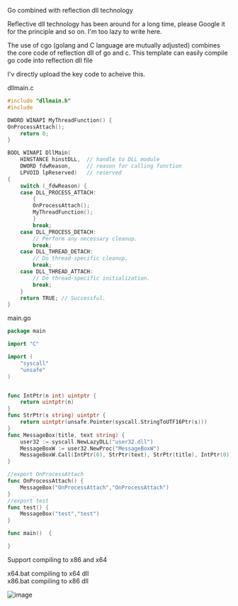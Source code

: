 Go combined with reflection dll technology

Reflective dll technology has been around for a long time, please Google it for the principle and so on. I'm too lazy to write here. 

The use of cgo (golang and C language are mutually adjusted) combines the core code of reflection dll of go and c. This template can easily compile go code into reflection dll file

I'v directly upload the key code to acheive this. 

dllmain.c
```c
#include "dllmain.h"
#include

DWORD WINAPI MyThreadFunction() {
OnProcessAttach();
    return 0;
}

BOOL WINAPI DllMain(
    HINSTANCE hinstDLL,  // handle to DLL module
    DWORD fdwReason,     // reason for calling function
    LPVOID lpReserved)   // reserved
{
    switch (_fdwReason) {
    case DLL_PROCESS_ATTACH:
        {
        OnProcessAttach();
        MyThreadFunction();
        }
        break;
    case DLL_PROCESS_DETACH:
        // Perform any necessary cleanup.
        break;
    case DLL_THREAD_DETACH:
        // Do thread-specific cleanup.
        break;
    case DLL_THREAD_ATTACH:
        // Do thread-specific initialization.
        break;
    }
    return TRUE; // Successful.
}
```

main.go
```go
package main

import "C"

import (
    "syscall"
    "unsafe"
)


func IntPtr(n int) uintptr {
    return uintptr(n)
}
func StrPtr(s string) uintptr {
    return uintptr(unsafe.Pointer(syscall.StringToUTF16Ptr(s)))
}
func MessageBox(title, text string) {
    user32 := syscall.NewLazyDLL("user32.dll")
    MessageBoxW := user32.NewProc("MessageBoxW")
    MessageBoxW.Call(IntPtr(0), StrPtr(text), StrPtr(title), IntPtr(0))
}

//export OnProcessAttach
func OnProcessAttach() {
    MessageBox("OnProcessAttach","OnProcessAttach")
}
//export test
func test() {
    MessageBox("test","test")
}

func main()  {

}
```

Support compiling to x86 and x64

x64.bat compiling to x64 dll    
x86.bat compiling to x86 dll       

![image](https://user-images.githubusercontent.com/25066959/134020702-8907823a-aad8-4ca8-835a-40ba14e6105d.png)

